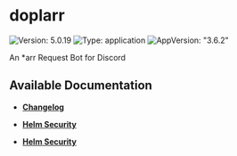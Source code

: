 # doplarr

![Version: 5.0.19](https://img.shields.io/badge/Version-5.0.19-informational?style=flat-square) ![Type: application](https://img.shields.io/badge/Type-application-informational?style=flat-square) ![AppVersion: "3.6.2"](https://img.shields.io/badge/AppVersion-"3.6.2"-informational?style=flat-square)

An *arr Request Bot for Discord

## Available Documentation

- [**Changelog**](CHANGELOG)

- [**Helm Security**](container-security)

- [**Helm Security**](helm-security)

